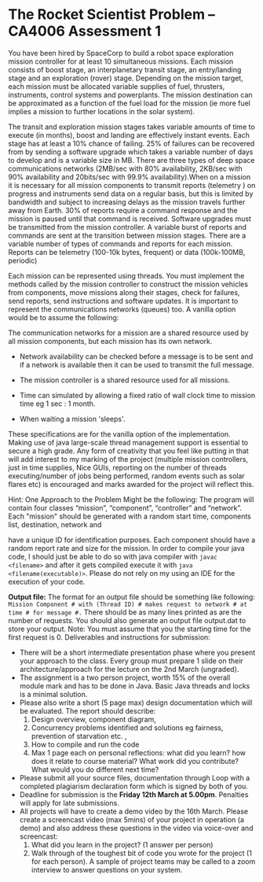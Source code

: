# The Rocket Scientist Problem – CA4006 Assessment 1

You have been hired by SpaceCorp to build a robot space exploration mission controller for at least
10 simultaneous missions. Each mission consists of boost stage, an interplanetary transit stage, an
entry/landing stage and an exploration (rover) stage. Depending on the mission target, each mission
must be allocated variable supplies of fuel, thrusters, instruments, control systems and powerplants.
The mission destination can be approximated as a function of the fuel load for the mission (ie more
fuel implies a mission to further locations in the solar system).


The transit and exploration mission stages takes variable amounts of time to execute (in months),
boost and landing are effectively instant events. Each stage has at least a 10% chance of failing. 25%
of failures can be recovered from by sending a software upgrade which takes a variable number of
days to develop and is a variable size in MB. There are three types of deep space communications
networks (2MB/sec with 80% availability, 2KB/sec with 90% availability and 20bits/sec with 99.9%
availability).When on a mission it is necessary for all mission components to transmit reports
(telemetry ) on progress and instruments send data on a regular basis, but this is limited by
bandwidth and subject to increasing delays as the mission travels further away from Earth. 30% of
reports require a command response and the mission is paused until that command is received.
Software upgrades must be transmitted from the mission controller. A variable burst of reports and
commands are sent at the transition between mission stages. There are a variable number of types
of commands and reports for each mission. Reports can be telemetry (100-10k bytes, frequent) or
data (100k-100MB, periodic)


Each mission can be represented using threads. You must implement the methods called by the
mission controller to construct the mission vehicles from components, move missions along their
stages, check for failures, send reports, send instructions and software updates. It is important to
represent the communications networks (queues) too. A vanilla option would be to assume the
following:

The communication networks for a mission are a shared resource used by all mission
components, but each mission has its own network.
- Network availability can be checked before a message is to be sent and if a network is
available then it can be used to transmit the full message.

- The mission controller is a shared resource used for all missions.

- Time can simulated by allowing a fixed ratio of wall clock time to mission time eg 1 sec : 1
month.
- When waiting a mission 'sleeps'.

These specifications are for the vanilla option of the implementation. Making use of java large-scale
thread management support is essential to secure a high grade. Any form of creativity that you feel
like putting in that will add interest to my marking of the project (multiple mission controllers, just in
time supplies, Nice GUIs, reporting on the number of threads executing/number of jobs being
performed, random events such as solar flares etc) is encouraged and marks awarded for the project
will reflect this.

Hint: One Approach to the Problem Might be the following:
The program will contain four classes “mission”, “component”, “controller” and “network”. Each
"mission" should be generated with a random start time, components list, destination, network and

have a unique ID for identification purposes. Each component should have a random report rate
and size for the mission.
In order to compile your java code, I should just be able to do so with java compiler with `javac <filename>` 
and after it gets compiled execute it with `java <filename(executable)>`. 
Please do not rely on my using an IDE for the execution of your code.

**Output file:**
The format for an output file should be something like following: 
`Mission Component # with (Thread ID) # makes request to network # at time # for message #.`
There should be as many lines printed as are the number of requests. You should also generate an
output file output.dat to store your output.
Note: You must assume that you the starting time for the first request is 0.
Deliverables and instructions for submission:

- There will be a short intermediate presentation phase where you present your approach to
the class. Every group must prepare 1 slide on their architecture/approach for the lecture
on the 2nd March (ungraded).
- The assignment is a two person project, worth 15% of the overall module mark and has to
be done in Java. Basic Java threads and locks is a minimal solution.
- Please also write a short (5 page max) design documentation which will be evaluated. The
report should describe: 
    1. Design overview, component diagram, 
    2. Concurrency problems identified and solutions eg fairness, prevention of starvation etc. , 
    3. How to compile and run the code 
    4. Max 1 page each on personal reflections: what did you learn? how does it relate to course material? 
        What work did you contribute? What would you do different next time?
- Please submit all your source files, documentation through Loop with a completed plagiarism declaration form which is signed by both of you.
- Deadline for submission is the **Friday 12th March at 5.00pm**. Penalties will apply for late submissions.
- All projects will have to create a demo video by the 16th March. Please create a screencast video (max 5mins) of your project in operation (a demo) and also 
address these questions in the video via voice-over and screencast: 
    1. What did you learn in the project? (1 answer per person) 
    2. Walk through of the toughest bit of code you wrote for the project (1 for each
    person). A sample of project teams may be called to a zoom interview to answer questions on your system.
